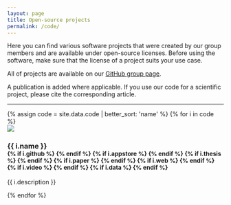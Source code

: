 ```yaml
---
layout: page
title: Open-source projects
permalink: /code/
---
```


Here you can find various software projects that were created by our group members and are available under open-source licenses. Before using the software, make sure that the license of a project suits your use case.

All of projects are available on our [GitHub group page](https://github.com/tudelft3d).

A publication is added where applicable. If you use our code for a scientific project, please cite the corresponding article.

- - -

<div class="row">
{% assign code = site.data.code | better_sort: 'name' %}
{% for i in code %}
  <div class="col-sm-4 col-md-3">
    <div class="thumbnail">
      <img src="{{ "/img/code/" | append: i.image | prepend: site.baseurl }}"/>
      <div class="caption">
        <h3>{{ i.name }}
        <br />
        <small>
        {% if i.github %}
          <a href="{{ i.github }}"><i class="fa fa-github" title="github"></i></a> 
        {% endif %}
        {% if i.appstore %}
          <a href="{{ i.appstore }}"><i class="fa fa-apple" title="app store"></i></a> 
        {% endif %}        
        {% if i.thesis %}
          <a href="{{ i.thesis }}"><i class="fa fa-book" title="thesis"></i></a>
        {% endif %}
        {% if i.paper %}
          <a href="{{ i.paper }}"><i class="fa fa-file-pdf-o fa-fw" title="paper"></i></a>
        {% endif %}
        {% if i.web %}
          <a href="{{ i.web }}"><i class="fa fa-external-link" title="external link"></i></a>
        {% endif %}
        {% if i.video %}
          <a href="{{ i.video }}"><i class="fa fa-video-camera" title="video"></i></a>
        {% endif %}
        {% if i.data %}
          <a href="{{ i.data }}"><i class="fa fa-database" title="data"></i></a>
        {% endif %}
        </small>
        </h3>
        <p>{{ i.description }}</p>
      </div>
    </div>
  </div>
{% endfor %}
</div>

